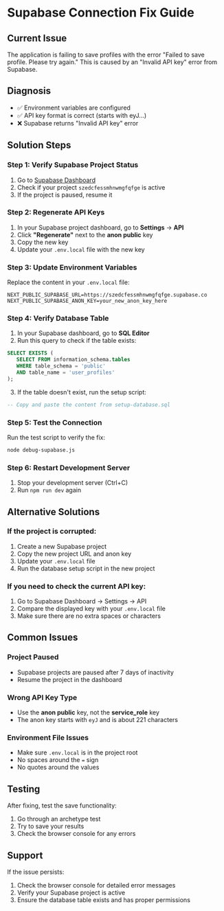# Supabase Connection Fix Guide

## Current Issue
The application is failing to save profiles with the error "Failed to save profile. Please try again." This is caused by an "Invalid API key" error from Supabase.

## Diagnosis
- ✅ Environment variables are configured
- ✅ API key format is correct (starts with eyJ...)
- ❌ Supabase returns "Invalid API key" error

## Solution Steps

### Step 1: Verify Supabase Project Status
1. Go to [Supabase Dashboard](https://supabase.com/dashboard)
2. Check if your project `szedcfessmhnwmgfqfge` is active
3. If the project is paused, resume it

### Step 2: Regenerate API Keys
1. In your Supabase project dashboard, go to **Settings** → **API**
2. Click **"Regenerate"** next to the **anon public** key
3. Copy the new key
4. Update your `.env.local` file with the new key

### Step 3: Update Environment Variables
Replace the content in your `.env.local` file:

```env
NEXT_PUBLIC_SUPABASE_URL=https://szedcfessmhnwmgfqfge.supabase.co
NEXT_PUBLIC_SUPABASE_ANON_KEY=your_new_anon_key_here
```

### Step 4: Verify Database Table
1. In your Supabase dashboard, go to **SQL Editor**
2. Run this query to check if the table exists:
```sql
SELECT EXISTS (
   SELECT FROM information_schema.tables 
   WHERE table_schema = 'public'
   AND table_name = 'user_profiles'
);
```

3. If the table doesn't exist, run the setup script:
```sql
-- Copy and paste the content from setup-database.sql
```

### Step 5: Test the Connection
Run the test script to verify the fix:
```bash
node debug-supabase.js
```

### Step 6: Restart Development Server
1. Stop your development server (Ctrl+C)
2. Run `npm run dev` again

## Alternative Solutions

### If the project is corrupted:
1. Create a new Supabase project
2. Copy the new project URL and anon key
3. Update your `.env.local` file
4. Run the database setup script in the new project

### If you need to check the current API key:
1. Go to Supabase Dashboard → Settings → API
2. Compare the displayed key with your `.env.local` file
3. Make sure there are no extra spaces or characters

## Common Issues

### Project Paused
- Supabase projects are paused after 7 days of inactivity
- Resume the project in the dashboard

### Wrong API Key Type
- Use the **anon public** key, not the **service_role** key
- The anon key starts with `eyJ` and is about 221 characters

### Environment File Issues
- Make sure `.env.local` is in the project root
- No spaces around the `=` sign
- No quotes around the values

## Testing
After fixing, test the save functionality:
1. Go through an archetype test
2. Try to save your results
3. Check the browser console for any errors

## Support
If the issue persists:
1. Check the browser console for detailed error messages
2. Verify your Supabase project is active
3. Ensure the database table exists and has proper permissions 